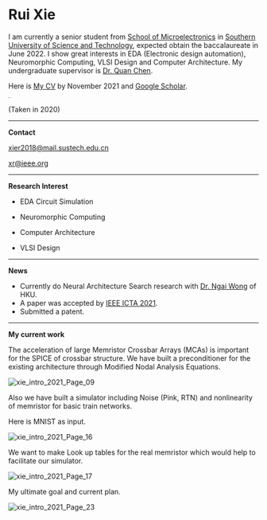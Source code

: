 # Rui Xie  

I am currently a senior student from [<u>School of Microelectronics</u>]( https://sme.sustech.edu.cn/en/) in [<u>Southern University of Science and Technology</u>]( https://www.sustech.edu.cn/en/), expected obtain the baccalaureate in June 2022. I show great interests in EDA (Electronic design automation), Neuromorphic Computing, VLSI Design and Computer Architecture. My undergraduate supervisor is [<u>Dr. Quan Chen</u>]( https://faculty.sustech.edu.cn/chenq3/en/).

<!-- I will start my PhD journey in  [<u>the University of Hong Kong</u>]( https://www.hku.hk/) under the supervision of [<u>Prof. Ngai Wong</u>]( https://www.eee.hku.hk/~nwong/). -->

Here is <u>[My CV](doc/xie_cv.pdf)</u> by November 2021 and <u>[Google Scholar]( https://scholar.google.com/citations?user=kFFMzkQAAAAJ&amp;amp;hl=en)</u>.

<img src="https://cdn.jsdelivr.net/gh/Mi5sssss/blog_image@main/RRAM-Simulation/xie2021.iplwdpc3fjk.jpg" alt="xie2021" style="zoom:10%;" />

(Taken in 2020)

---

**Contact**

xier2018@mail.sustech.edu.cn  

xr@ieee.org

***

**Research Interest**

- EDA Circuit Simulation

- Neuromorphic Computing
- Computer Architecture
- VLSI Design

***

**News**

- Currently do Neural Architecture Search research with [<u>Dr. Ngai Wong</u>]( https://www.eee.hku.hk/~nwong/)  of HKU.
- A paper was accepted by [<u>IEEE ICTA 2021</u>](http://www.ieee-icta.net/).
- Submitted a patent.

---

**My current work**

The acceleration of large Memristor Crossbar Arrays (MCAs) is important for the SPICE of crossbar structure. We have built a preconditioner for the existing architecture through Modified Nodal Analysis Equations.

![xie_intro_2021_Page_09](https://cdn.jsdelivr.net/gh/Mi5sssss/blog_image@main/RRAM-Simulation/xie_intro_2021_Page_09.2d0dj2bb0dog.jpg)



Also we have built a simulator including Noise (Pink, RTN) and nonlinearity of memristor for basic train networks.

Here is MNIST as input.

![xie_intro_2021_Page_16](https://cdn.jsdelivr.net/gh/Mi5sssss/blog_image@main/RRAM-Simulation/xie_intro_2021_Page_16.7ihbgnqlnfs0.jpg)

We want to make Look up tables for the real memristor which would help to facilitate our simulator.

![xie_intro_2021_Page_17](https://cdn.jsdelivr.net/gh/Mi5sssss/blog_image@main/RRAM-Simulation/xie_intro_2021_Page_17.3ulognnu4o00.jpg)

My ultimate goal and current plan.

![xie_intro_2021_Page_23](https://cdn.jsdelivr.net/gh/Mi5sssss/blog_image@main/RRAM-Simulation/xie_intro_2021_Page_23.6eebtn5qis00.jpg)